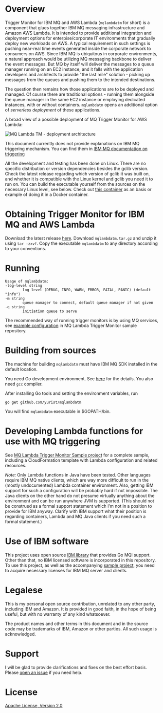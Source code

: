 # Overview

Trigger Monitor for IBM MQ and AWS Lambda (`mqlambdatm` for short) is a component that glues together IBM MQ messaging infrastructure and Amazon AWS Lambda. It is intended to provide additional integration and deployment options for enterpise/corporate IT environments that gradually deploy new workloads on AWS. A typical requirement in such settings is pushing near-real time events generated inside the corporate network to consumers on AWS. Since IBM MQ is ubiquitous in corporate environments, a natural approach would be utilizing MQ messaging backbone to deliver the event messages. But MQ by itself will deliver the messages to a queue manager running on an EC2 instance, and it falls with the application developers and architects to provide "the last mile" solution - picking up messages from the queues and pushing them to the intended destinations.

The question then remains how those applications are to be deployed and managed. Of course there are traditional options - running them alongside the queue manager in the same EC2 instance or employing dedicated instances, with or without containers. `mqlambdatm` opens an additional option of *serverless deployment* of these applications.

A broad view of a possible deployment of MQ Trigger Monitor for AWS Lambda:

![MQ Lambda TM - deployment architecture](doc/mqlambdatm1.jpg)

This document currently does not provide explanations on IBM MQ triggering mechanism. You can find them in [IBM MQ documentation on triggering](https://www.ibm.com/support/knowledgecenter/SSFKSJ_9.0.0/com.ibm.mq.dev.doc/q026910_.htm)

All the development and testing has been done on Linux. There are no specific distribution or version dependencies besides the gclib version. Check the latest release regarding which version of gclib it was built on, and whether it is compatible with the Linux kernel and gclib you need it to run on. You can build the executable yourself from the sources on the necessary Linux level, see below. Check out [this container](https://github.com/yurist/mqgobuild_container) as an basis or example of doing it in a Docker container.

# Obtaining Trigger Monitor for IBM MQ and AWS Lambda

Download the latest release [here](https://github.com/yurist/mqlambdatm/releases/latest). Download `mqlambdatm.tar.gz` and unzip it using `tar -zxvf`. Copy the executable `mqlambdatm` to any directory according to your conventions.

# Running 

    Usage of mqlambdatm:
    -log-level string
            log level (DEBUG, INFO, WARN, ERROR, FATAL, PANIC) (default "info")
    -m string
            queue manager to connect, default queue manager if not given
    -q string
            initiation queue to serve

The recommended way of running trigger monitors is by using MQ services, see [example configuration](https://github.com/yurist/mqlambdatm-demo/blob/master/demo/cloud-init/docker/config.mqsc#L27-L36) in MQ Lambda Trigger Monitor sample repository.

# Building from sources

The machine for building `mqlambdatm` must have IBM MQ SDK installed in the default location.

You need Go development environment. See [here](https://golang.org/doc/install) for the details. You also need `gcc` compiler.

After installing Go tools and setting the environment variables, run

``` 
go get github.com/yurist/mqlambdatm
```

You will find `mqlambdatm` executable in $GOPATH/bin.

# Developing Lambda functions for use with MQ triggering

See [MQ Lambda Trigger Monitor Sample project](https://github.com/yurist/mqlambdatm-demo) for a complete sample, including a CloudFormation template with Lambda configuration and related resources.

*Note:* Only Lambda functions in Java have been tested. Other languages require IBM MQ native clients, which are way more difficult to run in the (mostly undocumented) Lambda container environment. Also, getting IBM support for such a configuration will be probably hard if not impossible. The Java clients on the other hand do not presume virtually anything about the environment and can be run anywhere JVM is supported. (This should not be construed as a formal support statement which I'm not in a position to provide for IBM anyway. Clarify with IBM support what their position is regarding containers, Lambda and MQ Java clients if you need such a formal statement.)

# Use of IBM software

This project uses open source [IBM library](https://github.com/ibm-messaging/mq-golang) that provides Go MQI support. Other than that, no IBM licensed software is incorporated in this repository. To use this project, as well as the accompanying [sample project](https://github.com/yurist/mqlambdatm-demo), you need to acquire necessary licenses for IBM MQ server and clients.

# Legalese

This is my personal open source contribution, unrelated to any other party, including IBM and Amazon. It is provided in good faith, in the hope of being useful, but with no warranty of any kind whatsoever.

The product names and other terms in this document and in the source code may be trademarks of IBM, Amazon or other parties. All such usage is acknowledged.

# Support

I will be glad to provide clarifications and fixes on the best effort basis. Please [open an issue](https://github.com/yurist/mqlambdatm/issues) if you need help.

# License

[Apache License, Version 2.0](http://apache.org/licenses/LICENSE-2.0.html)
